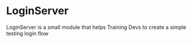 # LoginServer

LoginServer is a small module that helps Training Devs to create a simple testing login flow
